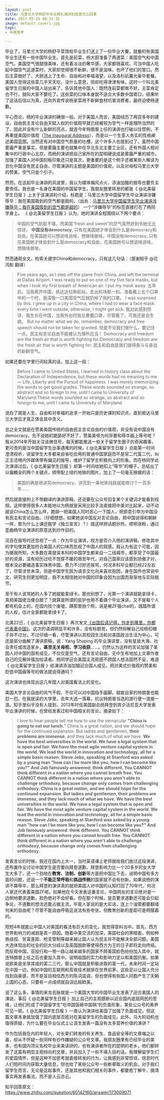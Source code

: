 ```yaml
---
layout: post
title: 马里兰大学杨舒平毕业典礼演讲到底是怎么回事
date: 2017-05-26 00:31:32
image: default_cover1.jpg
tags:
- 中美思考

---
```


毕业了，马里兰大学的杨舒平菜馆给毕业生们送上了一份毕业大餐，就餐的有美国毕业生还有一些中国毕业生。首先是前菜，杨大厨准备了两道菜：美国空气和中国空气。美国空气很甜很美味，还有着淡淡的奢华感，大家都很喜欢。可当中国人吃起中国空气这道菜时，大家却觉得很不新鲜，很不是滋味，也坏了他们的胃口。然后主菜做好了，大厨送上了生命、自由和对幸福渴望，以及洛杉矶暮光豪华套餐。美国人觉得这些菜几乎天天吃，没什么意思，但却吃得津津有味。这时一个叫北美留学生日报的中国人站出来了，告诉其他中国人：既然连前菜都做不好，主菜肯定也不行，就叫大家不要吃了。这些菜的口味本身就不适合大多数中国胃口，结果听了这话后信以为真，还向外宣传说杨家菜用不新鲜食材坑害消费者，最终迫使杨道歉。

平心而论，杨的毕业演讲的确很一般。对于美国人而言，美国经历了两百多年的建设，自由民主言论自由天赋人权的价值观早就已经被视为空气一样是理所当然的了，因此并没有什么新鲜的亮点，就连今年特朗普上任的演讲也打破以往惯例，不再重提美国价值观（[The Inaugural Address](https://www.whitehouse.gov/inaugural-address)），而是以一个生意人务实的性格阐述美国蓝图。当然还有对中国空气质量的吐槽，这个许多人也提到过了。虽然中国雾霾严重是事实，但是雾霾主要也就集中在华北东北主要工业区，还有外国人相对集中的行政中心北京。而杨的演讲把自己家所在的昆明硬说成是雾霾严重的城市。加强了美国人对中国刻板印象还只是其次，更重要的是这个例子还被某些人解读为丑化中国没有民主自由，尽管演讲的主题是美国的价值观，以及对母校马里兰大学的赞美，空气只是个引子。

然而，在这起毕业演讲的风波里，我认为媒体煽风点火，添油加醋的报导也要负主要责任。我也是一名身在美国的中国留学生，我朋友圈里转发的都是《 @北美留学生日报 》上关于该演讲的介绍，标题是：马里兰大学中国留学生毕业演讲涉嫌辱华：我在美国吸到的空气都是甜的。（出处：[马里兰大学中国留学生毕业演讲涉嫌辱华：我在美国吸到的空气都是甜的](https://mp.weixin.qq.com/s/y8VZPCHgErXftxZDY96TAg)）
一个“涉嫌辱华”的标签直接打在了杨同学身上。
《 @北美留学生日报 》认为，她的演讲全程围绕以下两个要点：
> 中国的空气肮脏不堪，而美国“fresh and sweet”的空气竟然好到令她无比惊讶。
> **中国没有democracy**, 只有在美国她才体会到什么是democracy和自由，在美国她可以想说啥说啥，想做啥做啥。中国没有democracy, 只有在美国她才体会到什么是democracy和自由，在美国她可以想说啥说啥，想做啥做啥。

然而通观全文，检索关键字China和democracy，只有这几句话：（感谢知乎 @花鸿影 翻译）
> Five years ago, as I step off the plane from China, and left the terminal at Dallas Airport. I was ready to put on one of my five face masks, but when I took my first breath of American air. I put my mask away. 
五年前，当我离开中国，抵达达拉斯航站，走出机场那一刻，准备戴上五个口罩中的一个时，我深吸一口美国空气后就扔掉了我的口罩。 
I was surprised by this. I grew up in a city in China, where I had to wear a face mask every time I went outside, otherwise, I might get sick.
我对此感到惊讶，我生长在中国，当我外出时我总要戴口罩，尽管戴了，可我还是会生病。
But no matter what we do, remember, democracy and free speech should not be taken for granted.
但是不论我们做什么，要记住一点，民主和言论自由不能被认为理所应当！
Democracy and freedom are the fresh air that is worth fighting for.Democracy and freedom are the fresh air that is worth fighting for.
民主和自由是我们值得奋斗与奋战的新鲜空气。

如果还要在字里行间较真的话，加上这一段：
> Before I came to United States, I learned in history class about the Declaration of Independence, but these words had no meaning to me— Life, Liberty and the Pursuit of happiness.
I was merely memorizing the words to get good grades.
These words sounded so strange, so abstract and so foreign to me, until I came to University of Maryland.These words sounded so strange, so abstract and so foreign to me, until I came to University of Maryland.

说白了就是人生、自由和对幸福的追求一开始只是历史课的知识点，直到抵达马里兰大学后才真正体会其中含义。

总之全文就是在赞美美国传统的自由民主言论自由的价值观，并没有说中国没有democracy。先不说她的跪舔好不好了，赞美美帝为何非要和辱华画上等号呢？我从2014年开始关注该微信号，每天都能推送一些关于留学生圈子的奇闻趣事，更可贵的是当中国留学生出事遇难的时候，《 @北美留学生日报 》总能第一时间澄清视听，说留学生大多都来自省吃俭用的普通中国家庭而不是官二代富二代，纠正主流境内外媒体带有偏见的报导，维护了留学生积极向上的形象。而在杨同学此次演讲过后，《 @北美留学生日报 》却第一时间给她扣上“辱华”的帽子，总结出了以偏概全的两个关键点，顺带配上纽约地铁的图片，加上了一句毫无根据的话：
> 美国的确是很讲究democracy，讲究到一条地铁线路就能商讨个一百多年…… 

然后就直接附上不带翻译的演讲原稿，还说要在公众号回复某个关键词才能看到视频。这样使得很多人本能地以为杨就是采用比较手法直接把中美对比起来，动不动就说China怎么怎么样，跪舔一把美国人同时恶心一下国人，把原意引申为中国没有民主和言论自由。（仔细想想，如果她说中国反对言论自由，把中国说得和朝鲜一样，那为什么上课还能学《独立宣言》？）就这样把话题炒热，顺带涨粉，通过歪曲杨毕业演讲的原意达到炒作目的。

况且在报导时还忽视了一点：作为毕业演讲，校方是否介入杨的演讲稿，修改其中的字句使其更加符合美国人的口味而忽视了中国人的观感。我认为有这个可能，因为据我所知，大多数在美就读本科的中国学生都来自一二线城市，都享受了中国最好的资源，没有经历过吃不饱穿不暖的艰苦年代，对自己国家应该感到骄傲才对，根本没必要编造事实抹黑中国，费力不讨好还挨骂，何况本科毕业都已经22左右了，尽管涉世未深，但是中国学生因为语言文化向来喜欢抱团，身在国外也常说中文，研究生则更加明显，我不太相信她对中国的印象会因为出国而渐渐地与实际脱节。

至于有人说骂她的人多了她就能拿绿卡。那也别想了，光靠一个演讲就能拿绿卡，真把美国佬当傻白甜了？就算是所谓的庇护也用不着搞个毕业演讲，又不是每个人都有机会上的，在国内找个废墟，蹲那里拍个照，说是被ZF强chai的，践踏所谓的人权，估计全家都能拿绿卡了。

北美22日，《 @北美留学生日报 》再次发文[《出国后请记得，你走到哪里，你都代表着中国》](https://mp.weixin.qq.com/s?__biz=MzA5NzIwMjQzMA==&mid=2649818638&idx=1&sn=cebd99801c3ca2cc7890bfd8db412d3c&chksm=88a1df9fbfd65689dd413776fb6d0634206b9876113faeaf12242f94009e47e1847cd45d3f2b&mpshare=1&scene=1&srcid=0523aGgFoCfSV1VI3P9kJv7X#rd)。这次的语调明显平和许多，没有标题党，但仍然辩解自己给杨扣帽子并不过分。不过仔细一看，尽管演讲以其校园生活和对美国政治生活为中心，可还是部分曲解了演讲原稿，说：Yang Shuping 的毕业演讲里，没有星辰大海、社会责任或改造家乡，**甚至无关母校、学习收获**……。仍然认为这样的言论加强了美国人对中国的固有成见，不仅仅是空气，还有言论自由，无中生有地加上文章作者自己的见解并强加给读者。杨同学迎合美国主流观感不顾国人想法固然不妥，难道《 @北美留学生日报 》给演讲添油加醋迎合国人成见，把对美式价值观的赞美和贬低中国画等号的做法就说得通吗？

这次演讲也体现出这几年国人对美国看法上的变化。

美国大学言论自由的风气不假，不仅可以对中国指手画脚，就能自家的特朗普也能怼一怼。在我就读的大学里，去年大选一落幕，抗议特朗普当选的游行便一浪接一浪。知乎里似乎没有人提到，2013年时任美国副总统拜登到宾夕法尼亚大学发表毕业演讲的时候，也曾经发表过和中国相关的言论，摘录如下：

> I love to hear people tell me how to use the vernacular **"China is going to eat our lunch.**"
China is a great nation, and we should hope for the continued expansion. But ladies and gentlemen, **their problems are immense**, and they lack much of what we have. **We have the best universities in the world. We have a legal system that is open and fair. We have the most agile venture capital system in the world. We lead the world in innovation and technology, all for a simple basic reason. Steve Jobs, speaking at Stanford was asked by a young man "how can I be more like you, how I can become like you?" And Job famously answered: think different.  You CANNOT think different in a nation where you cannot breath free. You CANNOT think different in a nation where you aren't able to challenge orthodoxy, because change only comes from challenging orthodoxy. China is a great nation, and we should hope for the continued expansion. But ladies and gentlemen, their problems are immense, and they lack much of what we have. We have the best universities in the world. We have a legal system that is open and fair. We have the most agile venture capital system in the world. We lead the world in innovation and technology, all for a simple basic reason. Steve Jobs, speaking at Stanford was asked by a young man "how can I be more like you, how I can become like you?" And Job famously answered: think different.  You CANNOT think different in a nation where you cannot breath free. You CANNOT think different in a nation where you aren't able to challenge orthodoxy, because change only comes from challenging orthodoxy.**

发表言论的时候，我还在国内上大一，当时英语课上老师就给我们放过这段演讲，还布置作业讨论中国学生是否要向拜登道歉。拜登影响力比一个20多岁的女大学生大多了，还一个劲地在**教育、法制、创新**等方面把中国比下去，说明中国有多方面的问题，还说一个**不能正常呼吸**和**挑战传统**的国家就不会有创新。如果说杨的演讲不算辱华，那么拜登的演讲真的就把美国人对中国的认知打回了70年代，何况人家还代表着美国ZF呢。如果他在今天发表这番言论，中国网友的言论绝对是一边倒地要求道歉，脸色绝对不会好看。但在那个时候，是否要求道歉还可能会引起争论，不道歉的想法还能占据主流，毕竟人家说的是大实话，连上个油管都要翻墙何来的自由呢？尽管不能自由呼吸这说法有些夸张，但教育创新的差距可是明摆着的。

短短4年就能让中国人对美国的看法有巨大的变化，我觉得意料当中。首先，西方世界影响力的减弱是其一原因。随着中美交流的加深，美国社会的黑暗面，例如种族歧视、贫富差距、枪支管制等越来越让国人认为民主并不能解决全部问题，美国大选体现出的社会的巨大分歧以及英国脱欧等使得西方为王的日子即将走向终结。而反观中国，亚投行和一带一路让越来越多的国家不顾美国脸色纷纷加入其中，就连特朗普上任之后也要加入其中。说明祖国的实力和影响力足以和美国抗衡。如果说欧美是坐享其成的富二三代，那么中国就是积极进取的富一代，未来时间一定站在中国一边，例如中国的互联网和高铁技术就排在世界前茅。这些足以让国人充分找到自豪感，而不是盲目相信西方的陈词滥调，但也使得有些国人同胞产生了天朝上国的心态，只要有一点成绩就自诩远超欧美。

说了这么多，事情的来龙去脉就是一个美国大学的中国毕业生发表了迎合美国人的演说，事后《 @北美留学生日报 》加上自己的主观臆断以迎合国内底层网民的思维，让他们形成了中国留学生“吃中国饭砸中国锅“的负面形象，某些公众号的素养可见一斑。《 @北美留学生日报 》一直认为演讲给美国了加强了负面成见，但这篇文章本身就加强了国内底层百姓对在美留学生的负面成见。此外，马大的动机也值得质疑，为什么要在毕业仪式上让该生发表一篇没有太多营养价值的演讲？

作为包括我在内的年轻人，对长辈们转发的有关养生、食品安全等的文章嗤之以鼻，却从不怀疑一些同样有炒作嫌疑的公众号文章。我朋友圈里有已经毕业的美本，也有国内顶尖名校毕业来美读研的，也有演讲者所在的昆明的老乡，他们都转发了这篇有明显主观倾向的文章，并且加入了一些不堪入目的话。我理解留学生们的爱国情怀，但是这种不加思考就直接转发的行为，让我感到非常惊讶。信息时代人们短时间内获取大量信息，但也给了某些公众号一些断章取义的机会。对于我们留学生而言，无论是这起事件，还是其他和我们相关的事件，都要庖丁解牛，搞清事实再发表看法，而不是人云亦云。

知乎回答原文：https://www.zhihu.com/question/60142160/answer/173009071
